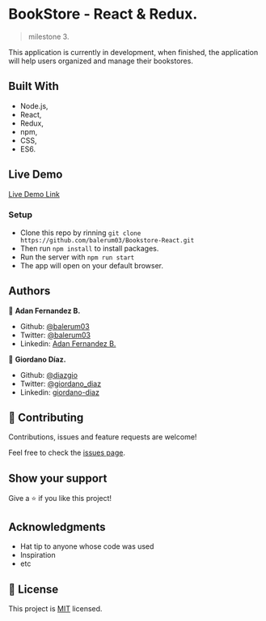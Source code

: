 # BookStore - React & Redux.
>milestone 3.

This application is currently in development, when finished, the application will help users organized and manage their bookstores.

## Built With

- Node.js,
- React,
- Redux,
- npm,
- CSS,
- ES6.

## Live Demo

[Live Demo Link](https://intense-coast-71162.herokuapp.com/)


### Setup

- Clone this repo by rinning `git clone https://github.com/balerum03/Bookstore-React.git`
- Then run `npm install` to install packages.
- Run the server with `npm run start`
- The app will open on your default browser.


## Authors

👤 **Adan Fernandez B.**

- Github: [@balerum03](https://github.com/balerum03)
- Twitter: [@balerum03](https://twitter.com/balerum03)
- Linkedin: [Adan Fernandez B.](https://www.linkedin.com/in/adan-fernandez-bonilla)

👤 **Giordano Díaz.**

- Github: [@diazgio](https://github.com/diazgio)
- Twitter: [@giordano_diaz](https://twitter.com/giordano_diaz)
- Linkedin: [giordano-diaz](https://www.linkedin.com/in/giordano-diaz)

## 🤝 Contributing

Contributions, issues and feature requests are welcome!

Feel free to check the [issues page](issues/).

## Show your support

Give a ⭐️ if you like this project!

## Acknowledgments

- Hat tip to anyone whose code was used
- Inspiration
- etc

## 📝 License

This project is [MIT](lic.url) licensed.

